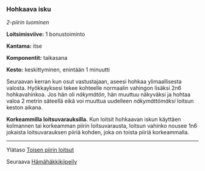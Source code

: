 ### Hohkaava isku

*2-piirin luominen*

**Loitsimisviive:** 1 bonustoiminto

**Kantama:** itse

**Komponentit:** taikasana

**Kesto:** keskittyminen, enintään 1 minuutti

Seuraavan kerran kun osut vastustajaan, aseesi hohkaa ylimaallisesta valosta. Hyökkayksesi tekee kohteelle normaalin vahingon lisäksi 2n6 hohkavahinkoa. Jos hän oli *näkymätön*, hän muuttuu näkyväksi ja hohtaa valoa 2 metrin säteellä eikä voi muuttua uudelleen *näkymättömäksi* loitsun keston aikana.

**Korkeammilla loitsuvarauksilla.** Kun loitsit hohkaavan iskun käyttäen kolmannen tai korkeamman piirin loitsuvarausta, loitsun vahinko nousee 1n6 jokaista loitsuvarauksen piiriä kohden, joka on toista piiriä korkeammalla.	

----

Ylätaso [Toisen piirin loitsut](2_piirin_loitsut.md)

Seuraava [Hämähäkkikiipeily](Hämähäkkikiipeily.md)
